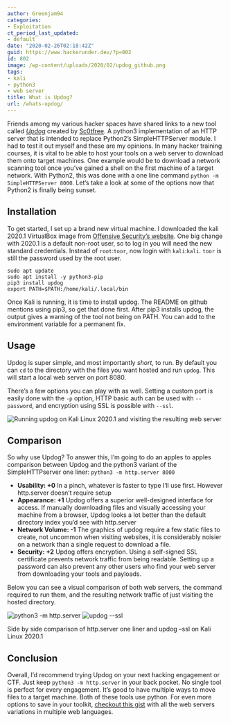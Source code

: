 ```yaml
---
author: Greenjam94
categories:
- Exploitation
ct_period_last_updated:
- default
date: "2020-02-26T02:18:42Z"
guid: https://www.hackerunder.dev/?p=802
id: 802
image: /wp-content/uploads/2020/02/updog_github.png
tags:
- kali
- python3
- web server
title: What is Updog?
url: /whats-updog/
---
```


Friends among my various hacker spaces have shared links to a new tool called *[Updog](https://github.com/sc0tfree/updog)* created by [Sc0tfree](https://twitter.com/sc0tfree). A python3 implementation of an HTTP server that is intended to replace Python2’s SimpleHTTPServer module. I had to test it out myself and these are my opinions. In many hacker training courses, it is vital to be able to host your tools on a web server to download them onto target machines. One example would be to download a network scanning tool once you’ve gained a shell on the first machine of a target network. With Python2, this was done with a one line command `python -m SimpleHTTPServer 8000`. Let’s take a look at some of the options now that Python2 is finally being sunset.

## Installation

To get started, I set up a brand new virtual machine. I downloaded the kali 2020.1 VirtualBox image from [Offensive Security’s website](https://www.offensive-security.com/kali-linux-vm-vmware-virtualbox-image-download/). One big change with 2020.1 is a default non-root user, so to log in you will need the new standard credentials. Instead of `root`:`toor`, now login with `kali`:`kali`. `toor` is still the password used by the root user.

```
sudo apt update
sudo apt install -y python3-pip
pip3 install updog
export PATH=$PATH:/home/kali/.local/bin
```

Once Kali is running, it is time to install updog. The README on github mentions using pip3, so get that done first. After pip3 installs updog, the output gives a warning of the tool not being on PATH. You can add to the environment variable for a permanent fix.

## Usage

Updog is super simple, and most importantly *short*, to run. By default you can `cd` to the directory with the files you want hosted and run `updog`. This will start a local web server on port 8080.  
  
There’s a few options you can play with as well. Setting a custom port is easily done with the `-p` option, HTTP basic auth can be used with `--password`, and encryption using SSL is possible with `--ssl`.

![Running updog on Kali Linux 2020.1 and visiting the resulting web server](/images/wp-content/2020/02/updog.png)

## Comparison

So why use Updog? To answer this, I’m going to do an apples to apples comparison between Updog and the python3 variant of the SimpleHTTPserver one liner: `python3 -m http.server 8000`

- **Usability: +0** In a pinch, whatever is faster to type I’ll use first. However http.server doesn’t require setup  
- **Appearance: +1** Updog offers a superior well-designed interface for access. If manually downloading files and visually accessing your machine from a browser, Updog looks a lot better than the default directory index you’d see with http.server  
- **Network Volume: -1** The graphics of updog require a few static files to create, not uncommon when visiting websites, it is considerably noisier on a network than a single request to download a file.  
- **Security: +2** Updog offers encryption. Using a self-signed SSL certificate prevents network traffic from being readable. Setting up a password can also prevent any other users who find your web server from downloading your tools and payloads.

Below you can see a visual comparison of both web servers, the command required to run them, and the resulting network traffic of just visiting the hosted directory.

![python3 -m http.server](/images/wp-content/2020/02/python3.png)
![updog --ssl](/images/wp-content/2020/02/updogSSL.png)

Side by side comparison of http.server one liner and updog –ssl on Kali Linux 2020.1

## Conclusion

Overall, I’d recommend trying Updog on your next hacking engagement or CTF. Just keep `python3 -m http.server` in your back pocket. No single tool is perfect for every engagement. It’s good to have multiple ways to move files to a target machine. Both of these tools use python. For even more options to save in your toolkit, [checkout this gist](https://gist.github.com/willurd/5720255) with all the web servers variations in multiple web languages.